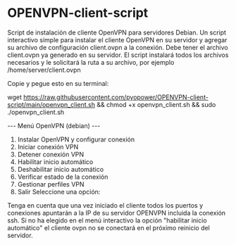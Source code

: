 # OPENVPN-client-script

Script de instalación de cliente OpenVPN para servidores Debian. Un script interactivo simple para instalar el cliente OpenVPN en su servidor y agregar su archivo de configuración client.ovpn a la conexión. Debe tener el archivo client.ovpn ya generado en su servidor. El script instalará todos los archivos necesarios y le solicitará la ruta a su archivo, por ejemplo /home/server/client.ovpn

Copie y pegue esto en su terminal:

wget https://raw.githubusercontent.com/pyopower/OPENVPN-client-script/main/openvpn_client.sh && chmod +x openvpn_client.sh && sudo ./openvpn_client.sh


--- Menú OpenVPN (debian) ---
1. Instalar OpenVPN y configurar conexión
2. Iniciar conexión VPN
3. Detener conexión VPN
4. Habilitar inicio automático
5. Deshabilitar inicio automático
6. Verificar estado de la conexión
7. Gestionar perfiles VPN
8. Salir
Seleccione una opción:


Tenga en cuenta que una vez iniciado el cliente todos los puertos y conexiones apuntarán a la IP de su servidor OPENVPN incluida la conexión ssh.
Si no ha elegido en el menú interactivo la opción "habilitar inicio automático" el cliente ovpn no se conectará en el próximo reinicio del servidor.

